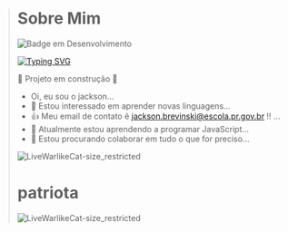 > # Sobre Mim
>
> ![Badge em Desenvolvimento](http://img.shields.io/static/v1?label=STATUS&message=EM%20DESENVOLVIMENTO&color=GREEN&style=for-the-badge)
>
>[![Typing SVG](https://readme-typing-svg.herokuapp.com/?color=00bfbf&size=35&center=true&vCenter=true&width=1000&lines=HEY,+MY+NAME+is+Jackson+Brevinski;I'm+16+years+old;I+from+Brasil,+PR;astalavista+baby!+:%29)](https://git.io/typing-svg)
>
> :construction: Projeto em construção :construction:
>
> -  Oi, eu sou o jackson...
> - 👀 Estou interessado em aprender novas linguagens...
> - 👍 Meu email de contato ẽ jackson.brevinski@escola.pr.gov.br !! ...
> - 🌱 Atualmente estou aprendendo a programar JavaScript...
> - 💞️ Estou procurando colaborar em tudo o que for preciso...
>
> ![LiveWarlikeCat-size_restricted](https://encrypted-tbn0.gstatic.com/images?q=tbn:ANd9GcSpYqmpKCAX_MECQO--qOwSo7z8IDLK2D7Xgw&usqp=CAU)
>
># patriota
>
>![LiveWarlikeCat-size_restricted](https://encrypted-tbn0.gstatic.com/images?q=tbn:ANd9GcRug0lN-n1fWaoT6-eL-QFGqMAwK3e0C81NAg&usqp=CAU)
